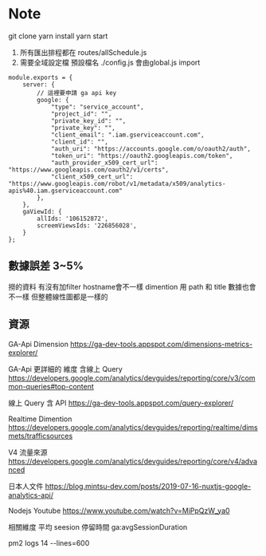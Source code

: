 # Note
git clone 
yarn install
yarn start

1. 所有匯出排程都在 routes/allSchedule.js
2. 需要全域設定檔 預設檔名 ./config.js 會由global.js import
```
module.exports = {
    server: {
        // 這裡要申請 ga api key
        google: {
            "type": "service_account",
            "project_id": "",
            "private_key_id": "",
            "private_key": "",
            "client_email": ".iam.gserviceaccount.com",
            "client_id": "",
            "auth_uri": "https://accounts.google.com/o/oauth2/auth",
            "token_uri": "https://oauth2.googleapis.com/token",
            "auth_provider_x509_cert_url": "https://www.googleapis.com/oauth2/v1/certs",
            "client_x509_cert_url": "https://www.googleapis.com/robot/v1/metadata/x509/analytics-apis%40.iam.gserviceaccount.com"
        },
    },
    gaViewId: {
        allIds: '106152872',
        screemViewsIds: '226856028',
    }
};

```

## 數據誤差 3~5%
撈的資料 有沒有加filter hostname會不一樣
dimention 用 path 和 title 數據也會不一樣
但整體線性圖都是一樣的

## 資源
GA-Api Dimension
https://ga-dev-tools.appspot.com/dimensions-metrics-explorer/

GA-Api 更詳細的 維度 含線上 Query
https://developers.google.com/analytics/devguides/reporting/core/v3/common-queries#top-content

線上 Query 含 API
https://ga-dev-tools.appspot.com/query-explorer/

Realtime Dimention
https://developers.google.com/analytics/devguides/reporting/realtime/dimsmets/trafficsources

V4 流量來源
https://developers.google.com/analytics/devguides/reporting/core/v4/advanced

日本人文件
https://blog.mintsu-dev.com/posts/2019-07-16-nuxtjs-google-analytics-api/

Nodejs Youtube
https://www.youtube.com/watch?v=MiPpQzW_ya0

相關維度
平均 seesion 停留時間
ga:avgSessionDuration

pm2 logs 14 --lines=600



